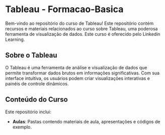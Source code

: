 # Tableau - Formacao-Basica

Bem-vindo ao repositório do curso de Tableau! Este repositório contém recursos e materiais relacionados ao curso sobre Tableau, uma poderosa ferramenta de visualização de dados. Este curso é oferecido pelo Linkedin Learning.

## Sobre o Tableau

O Tableau é uma ferramenta de análise e visualização de dados que permite transformar dados brutos em informações significativas. Com sua interface intuitiva, os usuários podem criar visualizações interativas e painéis de controle dinâmicos.

## Conteúdo do Curso

Este repositório inclui:

- **Aulas**: Pastas contendo materiais de aula, apresentações e códigos de exemplo.


